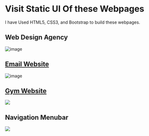 # Visit Static UI Of these Webpages

I have Used HTML5, CSS3, and Bootstrap to build these webpages.

## Web Design Agency

![image](https://github.com/dynamomanal/my-projects/assets/133088089/765c8b67-ecf4-46b2-bc8e-312a2bcdbfd2)

## [Email Website](/emailtemplatefinal.html)

![image](https://github.com/dynamomanal/my-projects/assets/133088089/d858a0f2-1ca1-4254-bb8b-ff2cffca26ec)

## [Gym Website](/myweb.html)

![](https://github.com/dynamomanal/my-projects/assets/133088089/3cdcd603-c84f-4bb9-ac6a-b466a938663a)


## Navigation Menubar

![](https://github.com/dynamomanal/my-projects/assets/133088089/1553e159-735a-48e3-a0b0-e514d062d126)
